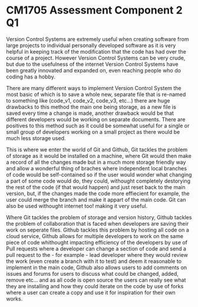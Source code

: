 # CM1705 Assessment Component 2 Q1
Version Control Systems are extremely useful when creating software from large projects to individual personally developed software as it is very helpful in keeping track of the modification that the code has had over the course of a project. However Version Control Systems can be very crude, but due to the usefulness of the internet Version Control Systems have been greatly innovated and expanded on, even reaching people who do coding has a hobby.

There are many different ways to implement Version Control System the most basic of which is to save a whole new, separate file that is re-named to something like (code_v1, code_v2, code_v3, etc...) there are huge drawbacks to this method the main one being storage, as a new file is saved every time a change is made, another drawback would be that different developers would be working on separate documents. There are positives to this method such as it could be somewhat useful for a single or small group of developers working on a small project as there would be much less storage used.

This is where we enter the world of Git and Github, Git tackles the problem of storage as it would be installed on a machine, where Git would then make a record of all the changes made but in a much more storage friendly way and allow a wonderful thing of braches where independent local branches of code would be self-contained so if the user would wonder what changing a part of some code would do, they could, withought completely destorying the rest of the code (if that would happen) and just reset back to the main version, but, if the changes made the code more effiecient for example, the user could merge the branch and make it appart of the main code. Git can also be used withought internet too! making it very useful.

Where Git tackles the problem of storage and version history, Github tackles the problem of collaboration that is faced when developers are saving their work on seperate files. Github tackles this problem by hosting all code on a cloud service, Github allows for multiple developers to work on the same piece of code whithought impacting efficiency of the developers by use of Pull requests where a developer can change a section of code and send a pull request to the - for example - lead developer where they would review the work (even create a branch with it to test) and deem it reasonable to implement in the main code, Github also allows users to add comments on issues and forums for users to discuss what could be changed, added, remove etc... and as all code is open source the users can really see what they are installing and how they could iterate on the code by use of forks where a user can create a copy and use it for inspiration for their own works.
